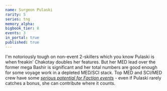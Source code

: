 ```yaml
---
name: Surgeon Pulaski
rarity: 5
series: tng
memory_alpha:
bigbook_tier: 8
events: 3
in_portal: true
published: true
---
```


I'm notoriously tough on non-event 2-skillers which you know Pulaski is when freakin' Chakotay doubles her features. But her MED lead over the former mega Bashir is significant and her total numbers are good enough for some voyage work in a depleted MED/SCI stack. Top MED and SCI/MED crew have some [_serious potential for Faction events_](undefined) - even if Pulaski rarely catches a bonus, she can contribute where it counts.
